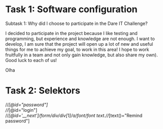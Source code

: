 # Task 1: Software configuration
Subtask 1: Why did I choose to participate in the Dare IT Challenge?

I decided to participate in the project because I like testing and programming, but experience and knowledge are not enough. I want to develop, I am sure that the project will open up a lot of new and useful things for me to achieve my goal, to work in this area! I hope to work fruitfully in a team and not only gain knowledge, but also share my own). 
Good luck to each of us!

Olha


 #  Task 2: Selektors
//*[@id="password"]      
//*[@id="login"]     
//*[@id='__next']/form/div/div[1]/a/font/font
text.//*[text()="Remind password"]

 
